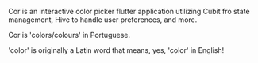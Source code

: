Cor is an interactive color picker flutter application utilizing Cubit fro state management, Hive to handle user preferences, and more.

Cor is 'colors/colours' in Portuguese.

'color' is originally a Latin word that means, yes, 'color' in English!  